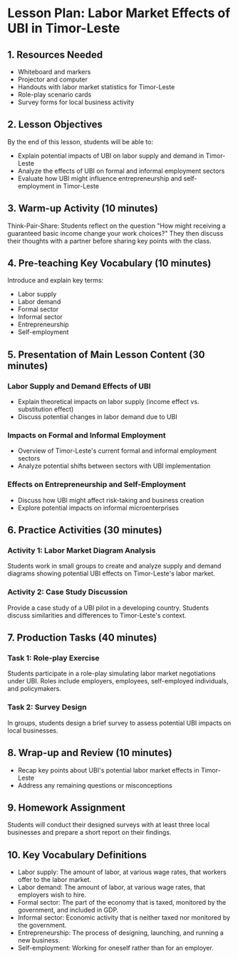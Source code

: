# Lesson Plan: Labor Market Effects of UBI in Timor-Leste

## 1. Resources Needed

- Whiteboard and markers
- Projector and computer
- Handouts with labor market statistics for Timor-Leste
- Role-play scenario cards
- Survey forms for local business activity

## 2. Lesson Objectives

By the end of this lesson, students will be able to:
- Explain potential impacts of UBI on labor supply and demand in Timor-Leste
- Analyze the effects of UBI on formal and informal employment sectors
- Evaluate how UBI might influence entrepreneurship and self-employment in Timor-Leste

## 3. Warm-up Activity (10 minutes)

Think-Pair-Share: Students reflect on the question "How might receiving a guaranteed basic income change your work choices?" They then discuss their thoughts with a partner before sharing key points with the class.

## 4. Pre-teaching Key Vocabulary (10 minutes)

Introduce and explain key terms:
- Labor supply
- Labor demand
- Formal sector
- Informal sector
- Entrepreneurship
- Self-employment

## 5. Presentation of Main Lesson Content (30 minutes)

### Labor Supply and Demand Effects of UBI
- Explain theoretical impacts on labor supply (income effect vs. substitution effect)
- Discuss potential changes in labor demand due to UBI

### Impacts on Formal and Informal Employment
- Overview of Timor-Leste's current formal and informal employment sectors
- Analyze potential shifts between sectors with UBI implementation

### Effects on Entrepreneurship and Self-Employment
- Discuss how UBI might affect risk-taking and business creation
- Explore potential impacts on informal microenterprises

## 6. Practice Activities (30 minutes)

### Activity 1: Labor Market Diagram Analysis
Students work in small groups to create and analyze supply and demand diagrams showing potential UBI effects on Timor-Leste's labor market.

### Activity 2: Case Study Discussion
Provide a case study of a UBI pilot in a developing country. Students discuss similarities and differences to Timor-Leste's context.

## 7. Production Tasks (40 minutes)

### Task 1: Role-play Exercise
Students participate in a role-play simulating labor market negotiations under UBI. Roles include employers, employees, self-employed individuals, and policymakers.

### Task 2: Survey Design
In groups, students design a brief survey to assess potential UBI impacts on local businesses.

## 8. Wrap-up and Review (10 minutes)

- Recap key points about UBI's potential labor market effects in Timor-Leste
- Address any remaining questions or misconceptions

## 9. Homework Assignment

Students will conduct their designed surveys with at least three local businesses and prepare a short report on their findings.

## 10. Key Vocabulary Definitions

- Labor supply: The amount of labor, at various wage rates, that workers offer to the labor market.
- Labor demand: The amount of labor, at various wage rates, that employers wish to hire.
- Formal sector: The part of the economy that is taxed, monitored by the government, and included in GDP.
- Informal sector: Economic activity that is neither taxed nor monitored by the government.
- Entrepreneurship: The process of designing, launching, and running a new business.
- Self-employment: Working for oneself rather than for an employer.